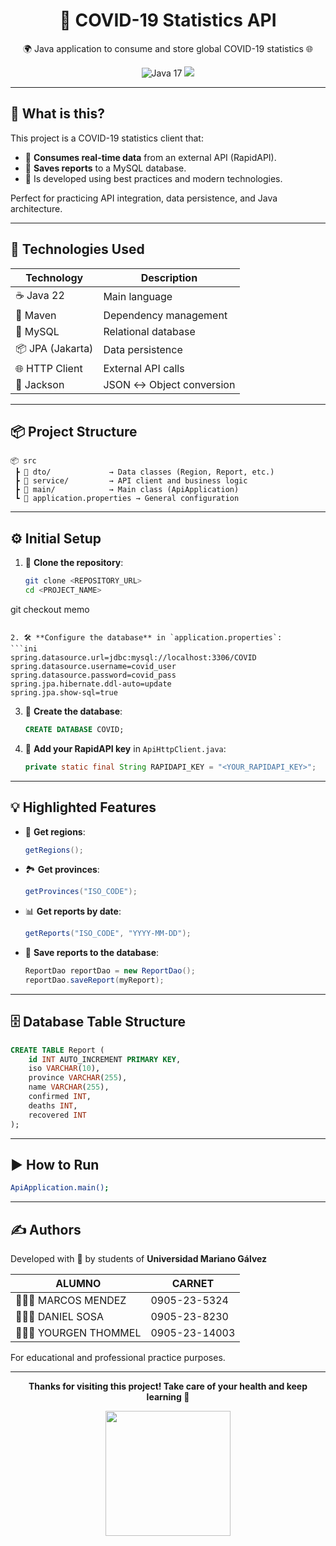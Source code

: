 
<h1 align="center">🦠 COVID-19 Statistics API </h1>
<p align="center">
  🌍 Java application to consume and store global COVID-19 statistics 🌐  
</p>

<p align="center">
  <img src="https://img.shields.io/badge/Java-22-blue?logo=java" alt="Java 17">
  <img src="https://img.shields.io/badge/MySQL-DB-important?logo=mysql">
</p>

---

## 🚀 What is this?

This project is a COVID-19 statistics client that:

- 📡 **Consumes real-time data** from an external API (RapidAPI).
- 💾 **Saves reports** to a MySQL database.
- 🧠 Is developed using best practices and modern technologies.

Perfect for practicing API integration, data persistence, and Java architecture.

---

## 🧰 Technologies Used

| Technology       | Description |
|------------------|-------------|
| ☕ Java 22        | Main language |
| 🧱 Maven         | Dependency management |
| 🐬 MySQL         | Relational database |
| 📦 JPA (Jakarta) | Data persistence |
| 🌐 HTTP Client   | External API calls |
| 🧊 Jackson       | JSON ↔️ Object conversion |

---

## 📦 Project Structure

```
📦 src
 ┣ 📂 dto/             → Data classes (Region, Report, etc.)
 ┣ 📂 service/         → API client and business logic
 ┣ 📂 main/            → Main class (ApiApplication)
 ┗ 📄 application.properties → General configuration
```

---

## ⚙️ Initial Setup

1. 🔽 **Clone the repository**:
   ```bash
   git clone <REPOSITORY_URL>
   cd <PROJECT_NAME>
git checkout memo
   ```

2. 🛠️ **Configure the database** in `application.properties`:
   ```ini
   spring.datasource.url=jdbc:mysql://localhost:3306/COVID
   spring.datasource.username=covid_user
   spring.datasource.password=covid_pass
   spring.jpa.hibernate.ddl-auto=update
   spring.jpa.show-sql=true
   ```

3. 🐬 **Create the database**:
   ```sql
   CREATE DATABASE COVID;
   ```

4. 🔑 **Add your RapidAPI key** in `ApiHttpClient.java`:
   ```java
   private static final String RAPIDAPI_KEY = "<YOUR_RAPIDAPI_KEY>";
   ```

---

## 💡 Highlighted Features

- 📍 **Get regions**:  
  ```java
  getRegions();
  ```

- 🏞️ **Get provinces**:  
  ```java
  getProvinces("ISO_CODE");
  ```

- 📊 **Get reports by date**:  
  ```java
  getReports("ISO_CODE", "YYYY-MM-DD");
  ```

- 💾 **Save reports to the database**:
  ```java
  ReportDao reportDao = new ReportDao();
  reportDao.saveReport(myReport);
  ```

---

## 🗄️ Database Table Structure

```sql
CREATE TABLE Report (
    id INT AUTO_INCREMENT PRIMARY KEY,
    iso VARCHAR(10),
    province VARCHAR(255),
    name VARCHAR(255),
    confirmed INT,
    deaths INT,
    recovered INT
);
```

---

## ▶️ How to Run

```bash
ApiApplication.main();
```

---

## ✍️ Authors

Developed with 💙 by students of **Universidad Mariano Gálvez**  

| ALUMNO                  | CARNET        |
|-------------------------|---------------|
| 🧑🏻‍💻 MARCOS MENDEZ   | 0905-23-5324  |
| 🧑🏽‍💻 DANIEL SOSA     | 0905-23-8230  |
| 🧑🏽‍💻 YOURGEN THOMMEL | 0905-23-14003 |



For educational and professional practice purposes.

---

<p align="center">
  <strong>Thanks for visiting this project! Take care of your health and keep learning 🚀</strong>
</p>

<p align="center">
  <img src="https://upload.wikimedia.org/wikipedia/commons/1/15/Escudo_de_la_universidad_Mariano_G%C3%A1lvez_Guatemala.svg" width="200"/>
</p>
